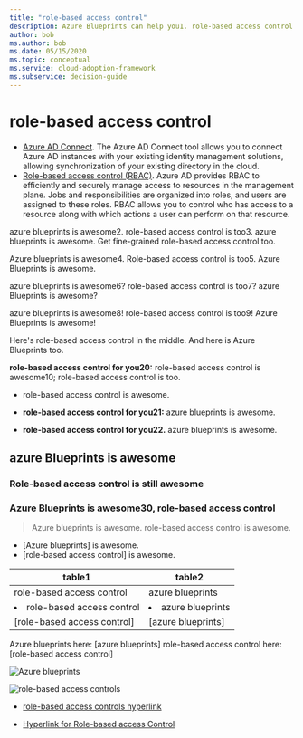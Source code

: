 ```yaml
---
title: "role-based access control"
description: Azure Blueprints can help you1. role-based access control can too.
author: bob
ms.author: bob
ms.date: 05/15/2020
ms.topic: conceptual
ms.service: cloud-adoption-framework
ms.subservice: decision-guide
---
```


# role-based access control

- [Azure AD Connect](https://docs.microsoft.com/azure/active-directory/hybrid/whatis-hybrid-identity). The Azure AD Connect tool allows you to connect Azure AD instances with your existing identity management solutions, allowing synchronization of your existing directory in the cloud.
- [Role-based access control (RBAC)](https://docs.microsoft.com/azure/role-based-access-control/overview). Azure AD provides RBAC to efficiently and securely manage access to resources in the management plane. Jobs and responsibilities are organized into roles, and users are assigned to these roles. RBAC allows you to control who has access to a resource along with which actions a user can perform on that resource.

azure blueprints is awesome2. role-based access control is too3. azure blueprints is awesome. Get fine-grained role-based access control too.

Azure blueprints is awesome4. Role-based access control is too5. Azure Blueprints is awesome.

azure blueprints is awesome6? role-based access control is too7? azure Blueprints is awesome?

azure blueprints is awesome8! role-based access control is too9! Azure Blueprints is awesome!

Here's role-based access control in the middle. And here is Azure Blueprints too.

**role-based access control for you20:** role-based access control is awesome10; role-based access control is too.

- role-based access control is awesome.

- **role-based access control for you21:** azure blueprints is awesome.

- **role-based access control for you22.** azure blueprints is awesome.

## azure Blueprints is awesome

### Role-based access control is still awesome

### Azure Blueprints is awesome30, role-based access control

> Azure blueprints is awesome.
> role-based access control is awesome.

- [Azure blueprints] is awesome.
- [role-based access control] is awesome.

| table1 | table2 |
|---|---|
| role-based access control | azure blueprints |
| <li> role-based access control | <li> azure blueprints |
| [role-based access control] | [azure blueprints] |

Azure blueprints here: [azure blueprints]
role-based access control here: [role-based access control]

![Azure blueprints](./my-azure-image41.png)

![role-based access controls](https://docs.microsoft.com/my-azure-image42.png)

- [role-based access controls hyperlink](https://docs.microsoft.com/azure/my-azure-hyperlink42)

- [Hyperlink for Role-based access Control](../folder/my-azure-file.md)
